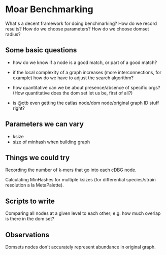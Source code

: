 # Moar Benchmarking

What's a decent framework for doing benchmarking? How do we record results?
How do we choose parameters? How do we choose domset radius?

## Some basic questions

* how do we know if a node is a good match, or part of a good match?

* if the local complexity of a graph increases (more interconnections,
  for example) how do we have to adjust the search algorithm?

* how quantitative can we be about presence/absence of specific orgs?
  (How quantitative does the dom set let us be, first of all?)

* is @ctb even getting the catlas node/dom node/original graph ID stuff
  right?

## Parameters we can vary

* ksize
* size of minhash when building graph

## Things we could try

Recording the number of k-mers that go into each cDBG node.

Calculating MinHashes for multiple ksizes (for differential species/strain resolution a la MetaPalette).

## Scripts to write

Comparing all nodes at a given level to each other; e.g. how much overlap is
there in the dom set?

## Observations

Domsets nodes don't accurately represent abundance in original graph.


